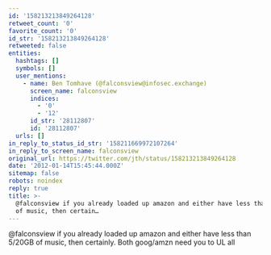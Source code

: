 ```yaml
---
id: '158213213849264128'
retweet_count: '0'
favorite_count: '0'
id_str: '158213213849264128'
retweeted: false
entities:
  hashtags: []
  symbols: []
  user_mentions:
    - name: Ben Tomhave (@falconsview@infosec.exchange)
      screen_name: falconsview
      indices:
        - '0'
        - '12'
      id_str: '28112807'
      id: '28112807'
  urls: []
in_reply_to_status_id_str: '158211669972107264'
in_reply_to_screen_name: falconsview
original_url: https://twitter.com/jth/status/158213213849264128
date: '2012-01-14T15:45:44.000Z'
sitemap: false
robots: noindex
reply: true
title: >-
  @falconsview if you already loaded up amazon and either have less than 5/20GB
  of music, then certain…
---
```


@falconsview if you already loaded up amazon and either have less than 5/20GB of music, then certainly. Both goog/amzn need you to UL all